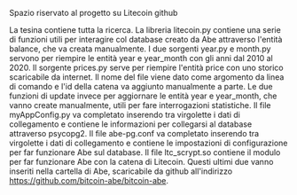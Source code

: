 Spazio riservato al progetto su Litecoin
github

La tesina contiene tutta la ricerca.
La libreria litecoin.py contiene una serie di funzioni utili per interagire col database creato da Abe attraverso l'entità balance, che va creata manualmente.
I due sorgenti year.py e month.py servono per riempire le entità year e year_month con gli anni dal 2010 al 2020.
Il sorgente prices.py serve per riempire l'entità price con uno storico scaricabile da internet. Il nome del file viene dato come argomento da linea di comando e l'id della catena va aggiunto manualmente a parte.
Le due funzioni di update invece per aggiornare le entità year e year_month, che vanno create manualmente, utili per fare interrogazioni statistiche.
Il file myAppConfig.py va completato inserendo tra virgolette i dati di collegamento e contiene le informazioni per collegarsi al database attraverso psycopg2.
Il file abe-pg.conf va completato inserendo tra virgolette i dati di collegamento e contiene le impostazioni di configurazione per far funzionare Abe sul database.
Il file ltc_scrypt.so contiene il modulo per far funzionare Abe con la catena di Litecoin.
Questi ultimi due vanno inseriti nella cartella di Abe, scaricabile da github all'indirizzo https://github.com/bitcoin-abe/bitcoin-abe.
